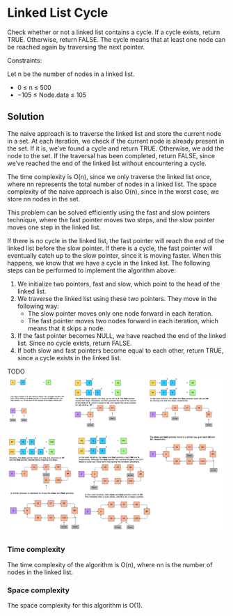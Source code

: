# Linked List Cycle

Check whether or not a linked list contains a cycle. If a cycle exists, return TRUE. Otherwise, return FALSE. The cycle means that at least one node can be reached again by traversing the next pointer.

Constraints:

Let n be the number of nodes in a linked list.

- 0 ≤ n ≤ 500
- −105 ≤ Node.data ≤ 105

## Solution

The naive approach is to traverse the linked list and store the current node in a set. At each iteration, we check if the current node is already present in the set. If it is, we’ve found a cycle and return TRUE. Otherwise, we add the node to the set. If the traversal has been completed, return FALSE, since we’ve reached the end of the linked list without encountering a cycle.

The time complexity is O(n), since we only traverse the linked list once, where nn represents the total number of nodes in a linked list. The space complexity of the naive approach is also O(n), since in the worst case, we store nn nodes in the set.

This problem can be solved efficiently using the fast and slow pointers technique, where the fast pointer moves two steps, and the slow pointer moves one step in the linked list.

If there is no cycle in the linked list, the fast pointer will reach the end of the linked list before the slow pointer. If there is a cycle, the fast pointer will eventually catch up to the slow pointer, since it is moving faster. When this happens, we know that we have a cycle in the linked list. The following steps can be performed to implement the algorithm above:

1. We initialize two pointers, fast and slow, which point to the head of the linked list.
2. We traverse the linked list using these two pointers. They move in the following way:
   - The slow pointer moves only one node forward in each iteration.
   - The fast pointer moves two nodes forward in each iteration, which means that it skips a node.
3. If the fast pointer becomes NULL, we have reached the end of the linked list. Since no cycle exists, return FALSE.
4. If both slow and fast pointers become equal to each other, return TRUE, since a cycle exists in the linked list.

TODO
![](../../../../../../img/11.52.22.png)

### Time complexity

The time complexity of the algorithm is O(n), where nn is the number of nodes in the linked list.

### Space complexity

The space complexity for this algorithm is O(1).